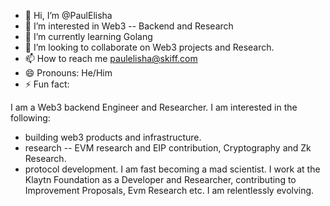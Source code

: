 - 👋 Hi, I’m @PaulElisha
- 👀 I’m interested in Web3 -- Backend and Research
- 🌱 I’m currently learning Golang 
- 💞️ I’m looking to collaborate on Web3 projects and Research.
- 📫 How to reach me paulelisha@skiff.com
- 😄 Pronouns: He/Him
- ⚡ Fun fact: 

<!---
PaulElisha/PaulElisha is a ✨ special ✨ repository because its `README.md` (this file) appears on your GitHub profile.
You can click the Preview link to take a look at your changes.
--->
I am a Web3 backend Engineer and Researcher. 
I am interested in the following:
 - building web3 products and infrastructure.
 -  research -- EVM research and EIP contribution, Cryptography and Zk Research.
 -  protocol development.
I am fast becoming a mad scientist.
I work at the Klaytn Foundation as a Developer and Researcher, contributing to Improvement Proposals, Evm Research etc.
I am relentlessly evolving.
